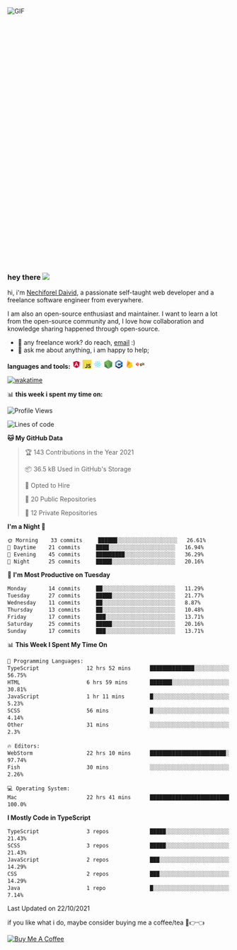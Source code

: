   <img align="right" alt="GIF" src="https://github.com/NsdHSO/profile/blob/main/project-app.gif" width="100%" height="600" />


### hey there <img src="https://media.giphy.com/media/hvRJCLFzcasrR4ia7z/giphy.gif" width="25px">



hi, i'm [Nechiforel Daivid](https://github.com/NsdHSO/NsdHSO/blob/main/README.md), a passionate self-taught web developer and a freelance software engineer from everywhere.

I am also an open-source enthusiast and maintainer. I want to learn a lot from the open-source community and, I love how collaboration and knowledge sharing happened through open-source.

- 💼  any freelance work? do reach, [email](nechiforelsamuel@yahoo.com) :)
- 💬  ask me about anything, i am happy to help;

**languages and tools:**
<code><img height="20" src="https://raw.githubusercontent.com/github/explore/80688e429a7d4ef2fca1e82350fe8e3517d3494d/topics/angular/angular.png"></code>
<code><img height="20" src="https://raw.githubusercontent.com/github/explore/80688e429a7d4ef2fca1e82350fe8e3517d3494d/topics/javascript/javascript.png"></code>
<code><img height="20" src="https://raw.githubusercontent.com/github/explore/80688e429a7d4ef2fca1e82350fe8e3517d3494d/topics/react/react.png"></code>
<code><img height="20" src="https://raw.githubusercontent.com/github/explore/80688e429a7d4ef2fca1e82350fe8e3517d3494d/topics/nodejs/nodejs.png"></code>
<code><img height="20" src="https://raw.githubusercontent.com/github/explore/80688e429a7d4ef2fca1e82350fe8e3517d3494d/topics/cpp/cpp.png"></code>
<code><img height="20" src="https://raw.githubusercontent.com/github/explore/80688e429a7d4ef2fca1e82350fe8e3517d3494d/topics/firebase/firebase.png"></code>
<code><img height="20" src="https://raw.githubusercontent.com/github/explore/80688e429a7d4ef2fca1e82350fe8e3517d3494d/topics/git/git.png"></code>

[![wakatime](https://wakatime.com/badge/github/NsdHSO/vorkurt.svg)](https://wakatime.com/badge/github/NsdHSO/vorkurt)



📊 **this week i spent my time on:**
<!--START_SECTION:waka-->
![Profile Views](http://img.shields.io/badge/Profile%20Views-0-blue)

![Lines of code](https://img.shields.io/badge/From%20Hello%20World%20I%27ve%20Written-1.7%20million%20lines%20of%20code-blue)

**🐱 My GitHub Data** 

> 🏆 143 Contributions in the Year 2021
 > 
> 📦 36.5 kB Used in GitHub's Storage 
 > 
> 💼 Opted to Hire
 > 
> 📜 20 Public Repositories 
 > 
> 🔑 12 Private Repositories  
 > 
**I'm a Night 🦉** 

```text
🌞 Morning    33 commits     ██████░░░░░░░░░░░░░░░░░░░   26.61% 
🌆 Daytime    21 commits     ████░░░░░░░░░░░░░░░░░░░░░   16.94% 
🌃 Evening    45 commits     █████████░░░░░░░░░░░░░░░░   36.29% 
🌙 Night      25 commits     █████░░░░░░░░░░░░░░░░░░░░   20.16%

```
📅 **I'm Most Productive on Tuesday** 

```text
Monday       14 commits     ██░░░░░░░░░░░░░░░░░░░░░░░   11.29% 
Tuesday      27 commits     █████░░░░░░░░░░░░░░░░░░░░   21.77% 
Wednesday    11 commits     ██░░░░░░░░░░░░░░░░░░░░░░░   8.87% 
Thursday     13 commits     ██░░░░░░░░░░░░░░░░░░░░░░░   10.48% 
Friday       17 commits     ███░░░░░░░░░░░░░░░░░░░░░░   13.71% 
Saturday     25 commits     █████░░░░░░░░░░░░░░░░░░░░   20.16% 
Sunday       17 commits     ███░░░░░░░░░░░░░░░░░░░░░░   13.71%

```


📊 **This Week I Spent My Time On** 

```text
💬 Programming Languages: 
TypeScript               12 hrs 52 mins      ██████████████░░░░░░░░░░░   56.75% 
HTML                     6 hrs 59 mins       ███████░░░░░░░░░░░░░░░░░░   30.81% 
JavaScript               1 hr 11 mins        █░░░░░░░░░░░░░░░░░░░░░░░░   5.23% 
SCSS                     56 mins             █░░░░░░░░░░░░░░░░░░░░░░░░   4.14% 
Other                    31 mins             ░░░░░░░░░░░░░░░░░░░░░░░░░   2.3%

🔥 Editors: 
WebStorm                 22 hrs 10 mins      ████████████████████████░   97.74% 
Fish                     30 mins             ░░░░░░░░░░░░░░░░░░░░░░░░░   2.26%

💻 Operating System: 
Mac                      22 hrs 41 mins      █████████████████████████   100.0%

```

**I Mostly Code in TypeScript** 

```text
TypeScript               3 repos             █████░░░░░░░░░░░░░░░░░░░░   21.43% 
SCSS                     3 repos             █████░░░░░░░░░░░░░░░░░░░░   21.43% 
JavaScript               2 repos             ███░░░░░░░░░░░░░░░░░░░░░░   14.29% 
CSS                      2 repos             ███░░░░░░░░░░░░░░░░░░░░░░   14.29% 
Java                     1 repo              █░░░░░░░░░░░░░░░░░░░░░░░░   7.14%

```



 Last Updated on 22/10/2021
<!--END_SECTION:waka-->

if you like what i do, maybe consider buying me a coffee/tea 🥺👉👈

<a href="https://www.buymeacoffee.com/HSOD" target="_blank"><img src="https://cdn.buymeacoffee.com/buttons/v2/default-red.png" alt="Buy Me A Coffee" width="150" ></a>



